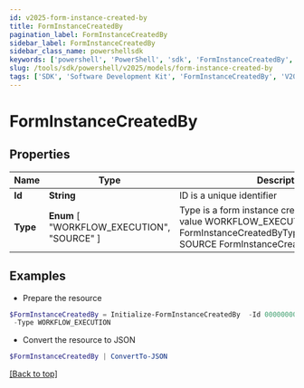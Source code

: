 ```yaml
---
id: v2025-form-instance-created-by
title: FormInstanceCreatedBy
pagination_label: FormInstanceCreatedBy
sidebar_label: FormInstanceCreatedBy
sidebar_class_name: powershellsdk
keywords: ['powershell', 'PowerShell', 'sdk', 'FormInstanceCreatedBy', 'V2025FormInstanceCreatedBy'] 
slug: /tools/sdk/powershell/v2025/models/form-instance-created-by
tags: ['SDK', 'Software Development Kit', 'FormInstanceCreatedBy', 'V2025FormInstanceCreatedBy']
---
```



# FormInstanceCreatedBy

## Properties

Name | Type | Description | Notes
------------ | ------------- | ------------- | -------------
**Id** | **String** | ID is a unique identifier | [optional] 
**Type** |  **Enum** [  "WORKFLOW_EXECUTION",    "SOURCE" ] | Type is a form instance created by type enum value WORKFLOW_EXECUTION FormInstanceCreatedByTypeWorkflowExecution SOURCE FormInstanceCreatedByTypeSource | [optional] 

## Examples

- Prepare the resource
```powershell
$FormInstanceCreatedBy = Initialize-FormInstanceCreatedBy  -Id 00000000-0000-0000-0000-000000000000 `
 -Type WORKFLOW_EXECUTION
```

- Convert the resource to JSON
```powershell
$FormInstanceCreatedBy | ConvertTo-JSON
```


[[Back to top]](#) 

